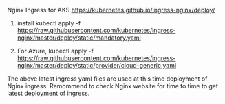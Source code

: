 Nginx Ingress for AKS https://kubernetes.github.io/ingress-nginx/deploy/

1. install kubectl apply -f https://raw.githubusercontent.com/kubernetes/ingress-nginx/master/deploy/static/mandatory.yaml

2. For Azure,  kubectl apply -f https://raw.githubusercontent.com/kubernetes/ingress-nginx/master/deploy/static/provider/cloud-generic.yaml


The above latest ingress yaml files are used at this time deployment of Nginx ingress. Remommend to check Nginx website for time to time to get latest deployment of ingress. 